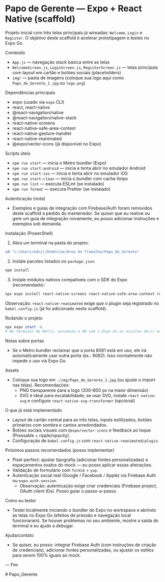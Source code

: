 # Papo de Gerente — Expo + React Native (scaffold)

Projeto inicial com três telas principais já wireadas: `Welcome`, `Login` e `Register`. O objetivo deste scaffold é acelerar prototipagem e testes no Expo Go.

Conteúdo
- `App.js` — navegação stack básica entre as telas
- `WelcomeScreen.js`, `LoginScreen.js`, `RegisterScreen.js` — telas principais com layout em cartão e botões sociais (placeholders)
- `img/` — pasta de imagens (coloque sua logo aqui como `Papo_de_Gerente_1.jpg` ou `logo.png`)

Dependências principais
- expo (usado via `expo` CLI)
- react, react-native
- @react-navigation/native
- @react-navigation/native-stack
- react-native-screens
- react-native-safe-area-context
- react-native-gesture-handler
- react-native-reanimated
- @expo/vector-icons (já disponível no Expo)

Scripts úteis
- `npm run start` — inicia o Metro bundler (Expo)
- `npm run start:android` — inicia e tenta abrir no emulador Android
- `npm run start:ios` — inicia e tenta abrir no emulador iOS
- `npm run start:clean` — inicia o bundler com cache limpo
- `npm run lint` — executa ESLint (se instalado)
- `npm run format` — executa Prettier (se instalado)

Autenticação (nota)
- Exemplos e guias de integração com Firebase/Auth foram removidos deste scaffold a pedido do mantenedor. Se quiser que eu reative ou gere um guia de integração novamente, eu posso adicionar instruções e exemplos sob demanda.

Instalação (PowerShell)
1. Abra um terminal na pasta do projeto:

```powershell
cd "c:/Users/ednil/OneDrive/Área de Trabalho/Papo_de_Gerente"
```

2. Instale pacotes listados no `package.json`:

```powershell
npm install
```

3. Instale módulos nativos compatíveis com o SDK do Expo (recomendado):

```powershell
npx expo install react-native-screens react-native-safe-area-context react-native-gesture-handler react-native-reanimated react-native-svg
```

Observação: `react-native-reanimated` exige que o plugin seja registrado no `babel.config.js` (já foi adicionado neste scaffold).

Rodando o projeto

```powershell
npx expo start -c
# No terminal do Metro, escaneie o QR com o Expo Go ou escolha abrir em emulador
```

Notas sobre portas
- Se o Metro bundler reclamar que a porta 8081 está em uso, ele irá automaticamente usar outra porta (ex.: 8082). Isso normalmente não impede o uso via Expo Go.

Assets
- Coloque sua logo em `./img/Papo_de_Gerente_1.jpg` (ou ajuste o import nas telas). Recomendações:
   - PNG transparente para a logo (200–800 px na maior dimensão)
   - SVG é ideal para escalabilidade; se usar SVG, instale `react-native-svg` e configure `react-native-svg-transformer` (opcional)

O que já está implementado
- Layout de cartão central para as três telas, inputs estilizados, botões primários com sombra e cantos arredondados.
- Botões sociais visuais com `@expo/vector-icons` e feedback ao toque (Pressable + ripple/opacity).
- Configuração de `babel.config.js` com `react-native-reanimated/plugin`.

Próximos passos recomendados (posso implementar)
- Pixel-perfect: ajustar tipografia (adicionar fontes personalizadas) e espaçamentos exatos do mock — eu posso aplicar essas alterações.
- Validação de formulário com `formik` + `yup`.
- Autenticação social real (Google / Facebook / Apple) via Firebase Auth ou `expo-auth-session`.
   - Observação: autenticação exige criar credenciais (Firebase project, OAuth client IDs). Posso guiar o passo-a-passo.

Como eu testei
- Testei localmente iniciando o bundler do Expo no workspace e abrindo as telas no Expo Go (efeitos de pressão e navegação local funcionaram). Se houver problemas no seu ambiente, mostre a saída do terminal e eu ajudo a debugar.

Ajuda/contato
- Se quiser, eu posso: integrar Firebase Auth (com instruções de criação de credenciais), adicionar fontes personalizadas, ou ajustar os estilos para serem 100% iguais ao mock.

— Fim

#   P a p o _ G e r e n t e  
 